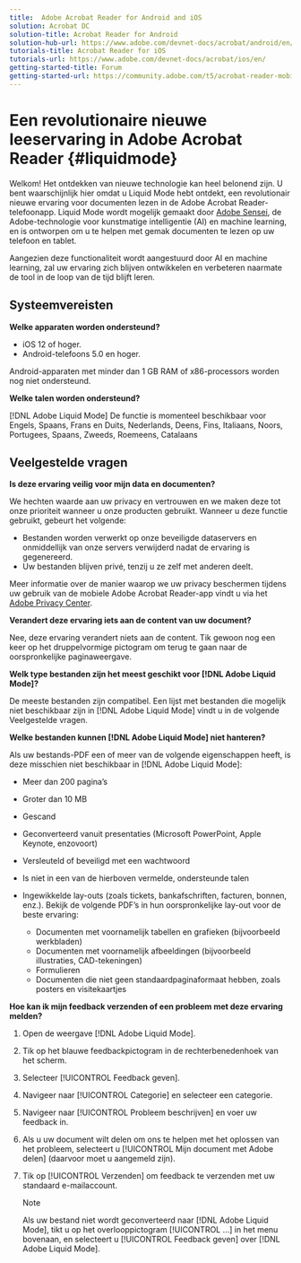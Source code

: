 ```yaml
---
title:  Adobe Acrobat Reader for Android and iOS
solution: Acrobat DC
solution-title: Acrobat Reader for Android
solution-hub-url: https://www.adobe.com/devnet-docs/acrobat/android/en/
tutorials-title: Acrobat Reader for iOS
tutorials-url: https://www.adobe.com/devnet-docs/acrobat/ios/en/
getting-started-title: Forum
getting-started-url: https://community.adobe.com/t5/acrobat-reader-mobile/bd-p/acrobat-reader-mobile?page=1&sort=latest_replies&filter=all
---
```


# Een revolutionaire nieuwe leeservaring in Adobe Acrobat Reader {#liquidmode}

Welkom! Het ontdekken van nieuwe technologie kan heel belonend zijn. U bent waarschijnlijk hier omdat u Liquid Mode hebt ontdekt, een revolutionair nieuwe ervaring voor documenten lezen in de Adobe Acrobat Reader-telefoonapp. Liquid Mode wordt mogelijk gemaakt door [Adobe Sensei](https://www.adobe.com/nl/sensei.html), de Adobe-technologie voor kunstmatige intelligentie (AI) en machine learning, en is ontworpen om u te helpen met gemak documenten te lezen op uw telefoon en tablet.

Aangezien deze functionaliteit wordt aangestuurd door AI en machine learning, zal uw ervaring zich blijven ontwikkelen en verbeteren naarmate de tool in de loop van de tijd blijft leren.

## Systeemvereisten

**Welke apparaten worden ondersteund?**

* iOS 12 of hoger.
* Android-telefoons 5.0 en hoger. 

Android-apparaten met minder dan 1 GB RAM of x86-processors worden nog niet ondersteund.

**Welke talen worden ondersteund?**

[!DNL Adobe Liquid Mode] De functie is momenteel beschikbaar voor Engels, Spaans, Frans en Duits, Nederlands, Deens, Fins, Italiaans, Noors, Portugees, Spaans, Zweeds, Roemeens, Catalaans

## Veelgestelde vragen

**Is deze ervaring veilig voor mijn data en documenten?**

We hechten waarde aan uw privacy en vertrouwen en we maken deze tot onze prioriteit wanneer u onze producten gebruikt. Wanneer u deze functie gebruikt, gebeurt het volgende:

* Bestanden worden verwerkt op onze beveiligde dataservers en onmiddellijk van onze servers verwijderd nadat de ervaring is gegenereerd.
* Uw bestanden blijven privé, tenzij u ze zelf met anderen deelt.

Meer informatie over de manier waarop we uw privacy beschermen tijdens uw gebruik van de mobiele Adobe Acrobat Reader-app vindt u via het [Adobe Privacy Center](https://www.adobe.com/nl/privacy.html).

**Verandert deze ervaring iets aan de content van uw document?**

Nee, deze ervaring verandert niets aan de content. Tik gewoon nog een keer op het druppelvormige pictogram om terug te gaan naar de oorspronkelijke paginaweergave.

**Welk type bestanden zijn het meest geschikt voor [!DNL Adobe Liquid Mode]?**

De meeste bestanden zijn compatibel. Een lijst met bestanden die mogelijk niet beschikbaar zijn in [!DNL Adobe Liquid Mode] vindt u in de volgende Veelgestelde vragen. 

**Welke bestanden kunnen [!DNL Adobe Liquid Mode] niet hanteren?**

Als uw bestands-PDF een of meer van de volgende eigenschappen heeft, is deze misschien niet beschikbaar in [!DNL Adobe Liquid Mode]:

* Meer dan 200 pagina’s
* Groter dan 10 MB
* Gescand
* Geconverteerd vanuit presentaties (Microsoft PowerPoint, Apple Keynote, enzovoort)
* Versleuteld of beveiligd met een wachtwoord
* Is niet in een van de hierboven vermelde, ondersteunde talen
* Ingewikkelde lay-outs (zoals tickets, bankafschriften, facturen, bonnen, enz.). Bekijk de volgende PDF’s in hun oorspronkelijke lay-out voor de beste ervaring:

    * Documenten met voornamelijk tabellen en grafieken (bijvoorbeeld werkbladen)
    * Documenten met voornamelijk afbeeldingen (bijvoorbeeld illustraties, CAD-tekeningen)
    * Formulieren
    * Documenten die niet geen standaardpaginaformaat hebben, zoals posters en visitekaartjes

**Hoe kan ik mijn feedback verzenden of een probleem met deze ervaring melden?**

1. Open de weergave [!DNL Adobe Liquid Mode].
1. Tik op het blauwe feedbackpictogram in de rechterbenedenhoek van het scherm.
1. Selecteer [!UICONTROL Feedback geven].
1. Navigeer naar [!UICONTROL Categorie] en selecteer een categorie.
1. Navigeer naar [!UICONTROL Probleem beschrijven] en voer uw feedback in.
1. Als u uw document wilt delen om ons te helpen met het oplossen van het probleem, selecteert u [!UICONTROL Mijn document met Adobe delen] (daarvoor moet u aangemeld zijn).
1. Tik op [!UICONTROL Verzenden] om feedback te verzenden met uw standaard e-mailaccount.

   >[!NOTE]
   >
   >Als uw bestand niet wordt geconverteerd naar [!DNL Adobe Liquid Mode], tikt u op het overlooppictogram [!UICONTROL ...] in het menu bovenaan, en selecteert u [!UICONTROL Feedback geven] over [!DNL Adobe Liquid Mode].
